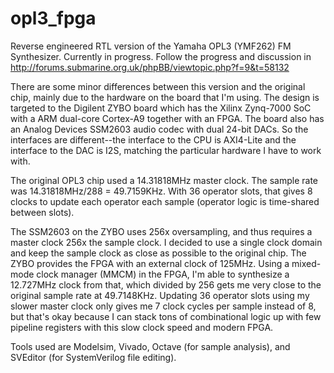 opl3_fpga
=========
Reverse engineered RTL version of the Yamaha OPL3 (YMF262) FM Synthesizer. Currently in progress.
Follow the progress and discussion in http://forums.submarine.org.uk/phpBB/viewtopic.php?f=9&t=58132

There are some minor differences between this version and the original chip, mainly due to the hardware on
the board that I'm using. The design is targeted to the Digilent ZYBO board which has the Xilinx Zynq-7000
SoC with a ARM dual-core Cortex-A9 together with an FPGA. The board also has an Analog Devices SSM2603
audio codec with dual 24-bit DACs. So the interfaces are different--the interface to the CPU is AXI4-Lite
and the interface to the DAC is I2S, matching the particular hardware I have to work with.

The original OPL3 chip used a 14.31818MHz master clock. The sample rate was 14.31818MHz/288 = 49.7159KHz.
With 36 operator slots, that gives 8 clocks to update each operator each sample (operator logic is
time-shared between slots).

The SSM2603 on the ZYBO uses 256x oversampling, and thus requires a master clock 256x the sample clock.
I decided to use a single clock domain and keep the sample clock as close as possible to the original
chip. The ZYBO provides the FPGA with an external clock of 125MHz. Using a mixed-mode clock manager (MMCM) in the FPGA,
I'm able to synthesize a 12.727MHz clock from that, which divided by 256 gets me very close to the original
sample rate at 49.7148KHz. Updating 36 operator slots using my slower master clock only gives me 7 clock
cycles per sample instead of 8, but that's okay because I can stack tons of combinational logic up with
few pipeline registers with this slow clock speed and modern FPGA.

Tools used are Modelsim, Vivado, Octave (for sample analysis), and SVEditor (for SystemVerilog file editing).
